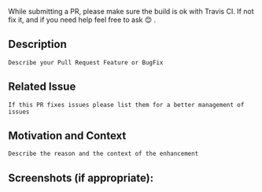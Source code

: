 While submitting a PR, please make sure the build is ok with Travis CI. If not fix it, and if you need help feel free to ask :blush: .

<!--- Provide a general summary of your changes in the Title above -->

## Description

`Describe your Pull Request Feature or BugFix`

## Related Issue

`If this PR fixes issues please list them for a better management of issues`

## Motivation and Context

`Describe the reason and the context of the enhancement`

## Screenshots (if appropriate):
